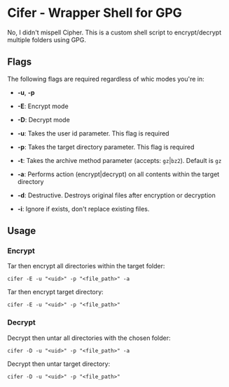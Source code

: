 # Cifer - Wrapper Shell for GPG

No, I didn't mispell Cipher.
This is a custom shell script to encrypt/decrypt multiple folders using GPG. 

## Flags

The following flags are required regardless of whic modes you're in:
- **-u**, **-p**

- **-E**: Encrypt mode
- **-D**: Decrypt mode
- **-u**: Takes the user id parameter. This flag is required
- **-p**: Takes the target directory parameter. This flag is required
- **-t**: Takes the archive method parameter (accepts: `gz`|`bz2`). Default is `gz`
- **-a**: Performs action (encrypt|decrypt) on all contents within the target directory
- **-d**: Destructive. Destroys original files after encryption or decryption
- **-i**: Ignore if exists, don't replace existing files.

## Usage

###  Encrypt

Tar then encrypt all directories within the target folder:

```
cifer -E -u "<uid>" -p "<file_path>" -a
```

Tar then encrypt target directory:

```
cifer -E -u "<uid>" -p "<file_path>" 
```

### Decrypt

Decrypt then untar all directories with the chosen folder:

```
cifer -D -u "<uid>" -p "<file_path>" -a
```

Decrypt then untar target directory:

```
cifer -D -u "<uid>" -p "<file_path>"
```
